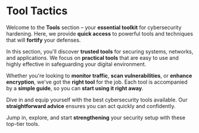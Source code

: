 # Tool Tactics

Welcome to the **Tools** section – your **essential toolkit** for cybersecurity hardening. Here, we provide **quick access** to powerful tools and techniques that will **fortify** your defenses.

In this section, you'll discover **trusted tools** for securing systems, networks, and applications. We focus on **practical tools** that are easy to use and highly effective in safeguarding your digital environment.

Whether you're looking to **monitor traffic**, **scan vulnerabilities**, or **enhance encryption**, we've got the **right tool** for the job. Each tool is accompanied by a **simple guide**, so you can **start using it right away**.

Dive in and equip yourself with the best cybersecurity tools available. Our **straightforward advice** ensures you can act quickly and confidently.

Jump in, explore, and start **strengthening** your security setup with these top-tier tools.